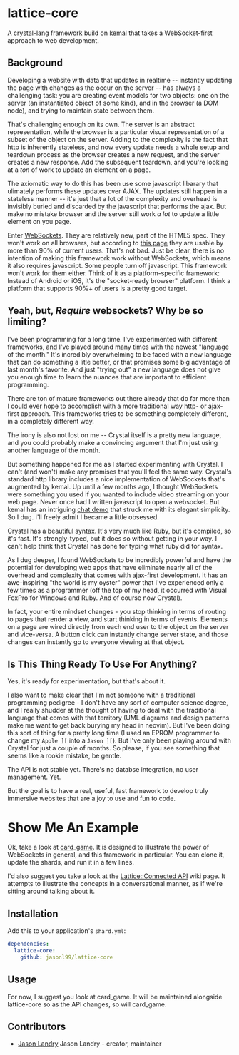 # lattice-core

A [crystal-lang](https://github.com/crystal-lang/crystal) framework build on [kemal](https://github.com/kemalcr/kemal) that takes a WebSocket-first approach to web development.

## Background

Developing a website with data that updates in realtime -- instantly updating the page with changes 
as the occur on the server -- has always a challenging task:  you are creating event models for 
two objects:  one on the server (an instantiated object of some kind), and in the browser (a DOM node), and trying to 
maintain state between them.

That's challenging enough on its own.  The server is an abstract representation, while the browser is a particular
visual representation of a subset of the object on the server.  Adding to the complexity is the fact that http is
inherently stateless, and now every update needs a whole setup and teardown process as the browser creates a new request, and the server creates a new response. Add the subsequent teardown, and you're looking at a _ton_ of work to update an element on a page.

The axiomatic way to do this has been use some javascript libarary that ulimately performs these updates over AJAX.  The updates still happen in a stateless manner -- it's just that a lot of the  complexity and overhead is invisibly buried and discarded by the javascript that performs the ajax. But make no mistake browser and the server still work _a lot_ to update a little element on you page.   

Enter [WebSockets](https://www.websocket.org/quantum.html).  They are relatively new, part of the HTML5 spec.  They won't work on all browsers, but according to [this page](http://caniuse.com/#feat=websockets) they are usable by more than 90% of current users.  That's not bad.  Just be clear, there is no intention of 
making this framework work without WebSockets, which means it also requires javascript.   Some people turn off
javascript.  This framework won't work for them either.  Think of it as a platform-specific framework:  Instead of Android or iOS,  it's the "socket-ready browser" platform.  I think a platform that supports 90%+ of users is a pretty good target.

## Yeah, but, _Require_ websockets?  Why be so limiting?

I've been programming for a long time.  I've experimented with different frameworks, and I've played around many times with the newest "language of the month."  It's incredibly overwhelming to be faced with a new language that can do something a litle better, or that promises some big advantage of last month's favorite.   And just "trying out" a new language does not give you enough time to learn the nuances that are important to efficient programming.

There are ton of mature  frameworks out there already that do far more than I could ever hope to accomplish with a more traditional way http- or ajax-first approach.  This frameworks tries to be something completely different, in a completely different way.  

The irony is also not lost on me -- Crystal itself is a pretty new language, and you could probably make a convincing argument that I'm just using another language of the month.

But something happened for me as I started experimenting with Crystal.  I can't (and won't) make any promises that you'll feel the same way.  Crystal's standard http library includes a nice implementation of WebSockets that's augmented by kemal.  Up until a few months ago,  I thought WebSockets were something you used if you wanted to include video streaming on your web page.  Never once had I written javascript to open a websocket.  But kemal has an intriguing [chat demo](https://github.com/sdogruyol/kemal-chat) that struck me with its elegant simplicity.  So I dug.  I'll freely admit  I became a little obsessed.

Crystal has a beautiful syntax.  It's very much like Ruby, but it's compiled, so it's fast.  It's strongly-typed, but it does so without getting in your way.  I can't help think that Crystal has done for typing what ruby did for syntax.

As I dug deeper, I found WebSockets to be incredibly powerful and have the potential for developing web 
apps that have eliminate nearly all of the overhead and complexity that comes with ajax-first development.  It
has an awe-inspiring "the world is my oyster" power that I've experienced only a few times as a 
programmer (off the top of my head, it occurred with Visual FoxPro for Windows and Ruby.  And of course now Crystal).

In fact, your entire mindset changes - you stop thinking in terms of routing to pages that render a view, and start thinking in terms of events.  Elements on a page are wired directly from each end user to the object on the server and vice-versa.  A button click can instantly change server state, and those changes can instantly go to everyone viewing at that object.

## Is This Thing Ready To Use For Anything?

Yes, it's ready for experimentation, but that's about it.

I also want to make clear that I'm not someone with a traditional programming pedigree - I don't have any sort of computer science degree, and I really shudder at the thought of having to deal with the traditional language that comes with that territory (UML diagrams and design patterns make me want to get back burying my head in neovim).   But I've been doing this sort of thing for a pretty long time (I used an EPROM programmer to change my `Apple ][` into a `Jason ][`).  But I've only been playing around with Crystal for just a couple of months.  So please, if you see something that seems like a rookie mistake, be gentle.  

The API is not stable yet.  There's no databse integration, no user management.  Yet.

But the goal is to have a real, useful, fast framework to develop truly immersive websites that are a joy to use and fun to code.

# Show Me An Example

Ok, take a look at [card_game](https://github.com/jasonl99/card_game).  It is designed
to illustrate the power of WebSockets in general, and this framework in particular.  You
can clone it, update the shards, and run it in a few lines.

I'd also suggest you take a look at the [Lattice::Connected API](https://github.com/jasonl99/lattice-core/wiki/Lattice_Connected-API) wiki page.  It attempts to illustrate the concepts in a conversational manner, as if we're sitting around talking about it.

## Installation

Add this to your application's `shard.yml`:

```yaml
dependencies:
  lattice-core:
    github: jasonl99/lattice-core
```

## Usage

For now, I suggest you look at card_game.  It will be maintained alongside lattice-core so as the API changes, so will card_game.

## Contributors

- [Jason Landry](https://github.com/[your-github-name]) Jason Landry - creator, maintainer

